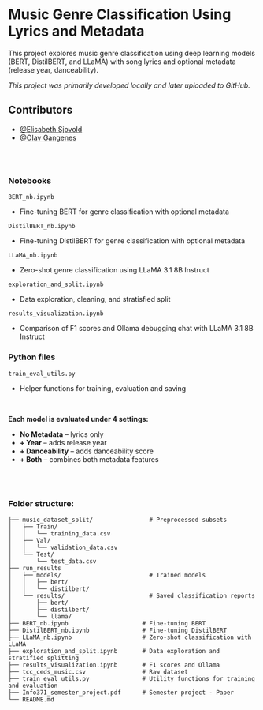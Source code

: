 # Music Genre Classification Using Lyrics and Metadata

This project explores music genre classification using deep learning models (BERT, DistilBERT, and LLaMA) with song lyrics and optional metadata (release year, danceability).


*This project was primarily developed locally and later uploaded to GitHub.*

## Contributors
- [@Elisabeth Sjovold](https://github.com/ElisabethSjovold)
- [@Olav Gangenes](https://github.com/Olav-cmd)
## 
<br>

### Notebooks

`BERT_nb.ipynb`

- Fine-tuning BERT for genre classification with optional metadata

`DistilBERT_nb.ipynb`

- Fine-tuning DistilBERT for genre classification with optional metadata

`LLaMA_nb.ipynb`
- Zero-shot genre classification using LLaMA 3.1 8B Instruct

`exploration_and_split.ipynb`
- Data exploration, cleaning, and stratisfied split

`results_visualization.ipynb`
- Comparison of F1 scores and Ollama debugging chat with LLaMA 3.1 8B Instruct

### Python files
`train_eval_utils.py`
- Helper functions for training, evaluation and saving


<br>

**Each model is evaluated under 4 settings:**

- **No Metadata** – lyrics only
- **+ Year** – adds release year
- **+ Danceability** – adds danceability score
- **+ Both** – combines both metadata features



<br>
<br>

### Folder structure:


```
├── music_dataset_split/                # Preprocessed subsets
│   ├── Train/
│   │   └── training_data.csv
│   ├── Val/
│   │   └── validation_data.csv
│   └── Test/
│       └── test_data.csv
├── run_results
│   ├── models/                         # Trained models
│   │   ├── bert/                       
│   │   └── distilbert/                 
│   └── results/                        # Saved classification reports
│       ├── bert/
│       ├── distilbert/
│       └── llama/    
├── BERT_nb.ipynb                     # Fine-tuning BERT
├── DistilBERT_nb.ipynb               # Fine-tuning DistilBERT
├── LLaMA_nb.ipynb                    # Zero-shot classification with LLaMA
├── exploration_and_split.ipynb       # Data exploration and stratified splitting
├── results_visualization.ipynb       # F1 scores and Ollama
├── tcc_ceds_music.csv                # Raw dataset
├── train_eval_utils.py               # Utility functions for training and evaluation
├── Info371_semester_project.pdf      # Semester project - Paper
└── README.md                                          
```